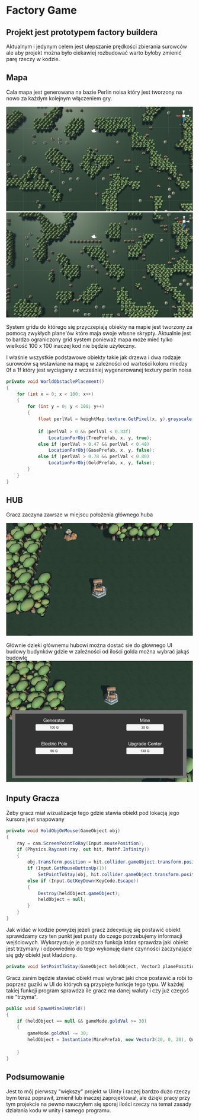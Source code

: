 # Factory Game
## Projekt jest prototypem factory buildera
Aktualnym i jedynym celem jest ulepszanie prędkości zbierania surowców
ale aby projekt można było ciekawiej rozbudować warto byłoby zmienić parę
rzeczy w kodzie.
## Mapa
Cala mapa jest generowana na bazie Perlin noisa który jest tworzony na nowo
za każdym kolejnym włączeniem gry.

![](GitImage/MapGenIMage.PNG)
![](GitImage/MapGenIMageV3.PNG)


System gridu do którego się przyczepiają obiekty na mapie jest tworzony
za pomocą zwykłych plane'ów które maja swoje własne skrypty.
Aktualnie jest to bardzo ograniczony grid system ponieważ
mapa może mieć tylko wielkość 
100 x 100 inaczej kod nie będzie
użyteczny.


I właśnie wszystkie podstawowe obiekty takie jak drzewa i dwa rodzaje surowców są
wstawiane na mapę w zależności od wartości koloru miedzy 
0f a 1f który jest wyciągany
z wcześniej wygenerowanej textury perlin noisa
```csharp
private void WorldObstaclePlacement()
{
    for (int x = 0; x < 100; x++)
    {
        for (int y = 0; y < 100; y++)
        {
            float perlVal = heightMap.texture.GetPixel(x, y).grayscale;

            if (perlVal > 0 && perlVal < 0.33f)
                LocationForObj(TreePrefab, x, y, true);
            else if (perlVal > 0.47 && perlVal < 0.48)
                LocationForObj(GasePrefab, x, y, false);
            else if (perlVal > 0.78 && perlVal < 0.80)
                LocationForObj(GoldPrefab, x, y, false);
        }
    }
}
```

## HUB
Gracz zaczyna zawsze w miejscu położenia głównego huba

![](GitImage/HubImage.PNG)

Głównie dzieki głównemu hubowi można dostać sie do głownego UI
budowy budynków gdzie w zależności od ilości golda można wybrać jakąś budowlę
![](GitImage/HubImageV2.PNG)

## Inputy Gracza

Żeby gracz miał wizualizacje tego gdzie stawia obiekt
pod lokacją jego kursora jest snapowany 

```csharp
private void HoldObjOnMouse(GameObject obj)
{
    ray = cam.ScreenPointToRay(Input.mousePosition);
    if (Physics.Raycast(ray, out hit, Mathf.Infinity))
    {
        obj.transform.position = hit.collider.gameObject.transform.position;
        if (Input.GetMouseButtonUp(1))
            SetPointToStay(obj, hit.collider.gameObject.transform.position);
        else if (Input.GetKeyDown(KeyCode.Escape))
        {
            Destroy(heldObject.gameObject);
            heldObject = null;
        }
    }
}
```
Jak widać w kodzie powyżej jeżeli gracz zdecyduję się postawić obiekt
sprawdzamy czy ten punkt jest pusty do czego potrzebujemy informacji wejściowych.
Wykorzystuje je poniższa funkcja która sprawdza jaki obiekt jest trzymany
i odpowiednio do tego wykonuję dane czynności zaczynające się gdy obiekt jest
kładziony.

```csharp
private void SetPointToStay(GameObject heldObject, Vector3 planePosition);
```

Gracz zanim będzie stawiać obiekt musi wybrać jaki chce
postawić a robi to poprzez guziki w UI do których 
są przypięte funkcje tego typu. W każdej takiej 
funkcji program sprawdza ile gracz ma danej waluty
i czy już czegoś nie "trzyma".

```csharp
public void SpawnMineInWorld()
{
    if (heldObject == null && gameMode.goldVal >= 30)
    {
        gameMode.goldVal -= 30;
        heldObject = Instantiate(MinePrefab, new Vector3(20, 0, 20), Quaternion.identity);

    }
}
```
## Podsumowanie 
Jest to mój pierwszy "większy" projekt w Uinty i raczej bardzo dużo rzeczy bym teraz poprawił, zmienił
lub inaczej zaprojektował, ale dzięki pracy przy tym projekcie na pewno nauczyłem się sporej ilości rzeczy 
na temat zasady działania kodu w unity i samego programu.






 
